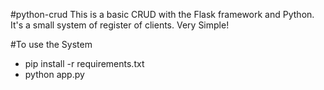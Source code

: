 #python-crud
This is a basic CRUD with the Flask framework and Python. It's a small system of register of clients. Very Simple! 

#To use the System
 * pip install -r requirements.txt
 * python app.py